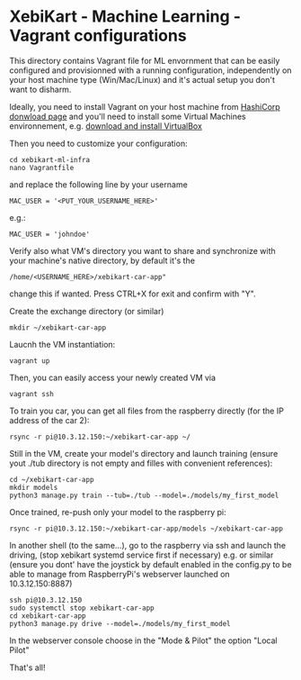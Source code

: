 # XebiKart - Machine Learning - Vagrant configurations

This directory contains Vagrant file for ML envornment that can be easily configured and provisionned with a running configuration, independently on your host machine type (Win/Mac/Linux) and it's actual setup you don't want to disharm.

Ideally, you need to install Vagrant on your host machine from [HashiCorp donwload page](https://www.vagrantup.com/downloads.html) and you'll need to install some Virtual Machines environnement, e.g. [download and install VirtualBox](https://www.virtualbox.org/wiki/Downloads)



Then you need to customize your configuration:
```
cd xebikart-ml-infra
nano Vagrantfile
```

and replace the following line by your username
```
MAC_USER = '<PUT_YOUR_USERNAME_HERE>'
```
e.g.:
```
MAC_USER = 'johndoe'
```
Verify also what VM's directory you want to share and synchronize with your machine's native directory, by default it's the
```
/home/<USERNAME_HERE>/xebikart-car-app"
```
change this if wanted. Press CTRL+X for exit and confirm with "Y".

Create the exchange directory (or similar)
```
mkdir ~/xebikart-car-app
```

Laucnh the VM instantiation:

```
vagrant up
```

Then, you can easily access your newly created VM via

```
vagrant ssh
```


To train you car, you can get all files from the raspberry directly (for the IP address of the car 2):
```
rsync -r pi@10.3.12.150:~/xebikart-car-app ~/
```

Still in the VM, create your model's directory and launch training (ensure yout ./tub directory is not empty and filles with convenient references):
```
cd ~/xebikart-car-app
mkdir models
python3 manage.py train --tub=./tub --model=./models/my_first_model
```

Once trained, re-push only your model to the raspberry pi:
```
rsync -r pi@10.3.12.150:~/xebikart-car-app/models ~/xebikart-car-app
```

In another shell (to the same...), go to the raspberry via ssh and launch the driving, (stop xebikart systemd service first if necessary) e.g. or similar (ensure you dont' have the joystick by default enabled in the config.py to be able to manage from RaspberryPi's webserver launched on 10.3.12.150:8887)
```
ssh pi@10.3.12.150
sudo systemctl stop xebikart-car-app 
cd xebikart-car-app
python3 manage.py drive --model=./models/my_first_model
```
In the webserver console choose in the "Mode & Pilot" the option "Local Pilot"

That's all!
